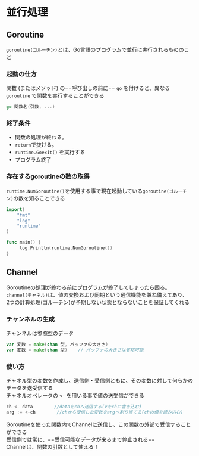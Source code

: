 # 並行処理

## Goroutine

`goroutine(ゴルーチン)`とは、Go言語のプログラムで並行に実行されるもののこと

### 起動の仕方

関数 (またはメソッド) の==呼び出しの前に== `go` を付けると、異なる `goroutine` で関数を実行することができる

```go
go 関数名(引数, ...)
```

### 終了条件

- 関数の処理が終わる。
- `return`で抜ける。
- `runtime.Goexit()` を実行する
- プログラム終了

### 存在するgoroutineの数の取得

`runtime.NumGoroutine()`を使用する事で現在起動している`goroutine(ゴルーチン)`の数を知ることできる

```go
import( 
    "fmt"
    "log"
    "runtime"
)

func main() {
     log.Println(runtime.NumGoroutine())
}
```

## Channel

Goroutineの処理が終わる前にプログラムが終了してしまったら困る。  
`channel(チャネル)`は、値の交換および同期という通信機能を兼ね備えてあり、  
2つの計算処理(ゴルーチン)が予期しない状態とならないことを保証してくれる

### チャンネルの生成

チャンネルは参照型のデータ

```go
var 変数 = make(chan 型, バッファの大きさ)
var 変数 = make(chan 型)    // バッファの大きさは省略可能
```

### 使い方

チャネル型の変数を作成し、送信側・受信側ともに、その変数に対して何らかのデータを送受信する  
チャネルオペレータの `<-` を用いる事で値の送受信ができる

```go
ch <- data        //dataをchへ送信する(vをchに書き込む)
arg := <-ch        //chから受信した変数をargへ割り当てる(chの値を読み込む)
```

Goroutineを使った関数内でChannelに送信し、この関数の外部で受信することができる  
受信側では常に、==受信可能なデータが来るまで停止される==  
Channelは、関数の引数として使える！
